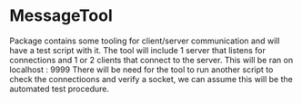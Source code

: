 # MessageTool
Package contains some tooling for client/server communication and will have a test script with it. 
The tool will include 1 server that listens for connections and 1 or 2 clients that connect to the server. 
This will be ran on localhost : 9999 
There will be need for the tool to run another script to check the connectioons and verify a socket, we can assume this will be the automated test procedure. 
